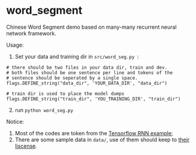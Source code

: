 # word_segment
Chinese Word Segment demo based on many-many recurrent neural network framework.

Usage:

1. Set your data and training dir in `src/word_seg.py `:
```
# there should be two files in your data dir, train and dev.
# both files should be one sentence per line and tokens of the
# sentence should be seperated by a single space.
flags.DEFINE_string("data_dir", 'YOUR_DATA_DIR', "data_dir")

# train dir is used to place the model dumps
flags.DEFINE_string("train_dir", 'YOU_TRAINING_DIR', "train_dir")
```
2. run ```python word_seg.py ```

Notice:

  1. Most of the codes are token from the [Tensorflow RNN example](https://www.tensorflow.org/versions/r0.9/tutorials/recurrent/index.html#recurrent-neural-networks);
  2. There are some sample data in `data/`, use of them should keep to [their liscense](http://sighan.cs.uchicago.edu/bakeoff2005/).
